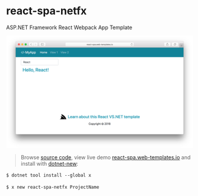 # react-spa-netfx

ASP.NET Framework React Webpack App Template

[![](https://raw.githubusercontent.com/ServiceStack/Assets/master/csharp-templates/react-spa.png)](http://react-spa.web-templates.io/)

> Browse [source code](https://github.com/NetFrameworkTemplates/react-spa-netfx), view live demo [react-spa.web-templates.io](http://react-spa.web-templates.io) and install with [dotnet-new](http://docs.servicestack.net/dotnet-new):

    $ dotnet tool install --global x

    $ x new react-spa-netfx ProjectName

